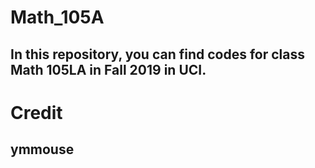 # Math_105A
## In this repository, you can find codes for class Math 105LA in Fall 2019 in UCI.

# Credit
## ymmouse
